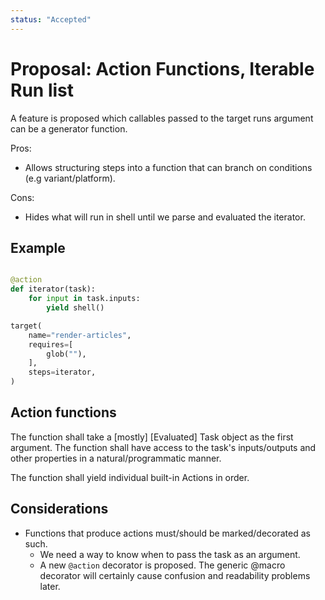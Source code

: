 ```yaml
---
status: "Accepted"
---
```

# Proposal: Action Functions, Iterable Run list

A feature is proposed which callables passed to the target runs argument can be a generator function.

Pros:

- Allows structuring steps into a function that can branch on conditions (e.g variant/platform).

Cons:

- Hides what will run in shell until we parse and evaluated the iterator.


## Example


```python

@action
def iterator(task):
    for input in task.inputs:
        yield shell()

target(
    name="render-articles",
    requires=[
        glob(""),
    ],
    steps=iterator,
)
```

## Action functions

The function shall take a [mostly] [Evaluated] Task object as the first argument. 
The function shall have access to the task's inputs/outputs and other properties in a natural/programmatic manner.

The function shall yield individual built-in Actions in order. 


## Considerations

- Functions that produce actions must/should be marked/decorated as such. 
  - We need a way to know when to pass the task as an argument. 
  - A new `@action` decorator is proposed. The generic @macro decorator will certainly cause confusion and readability problems later.